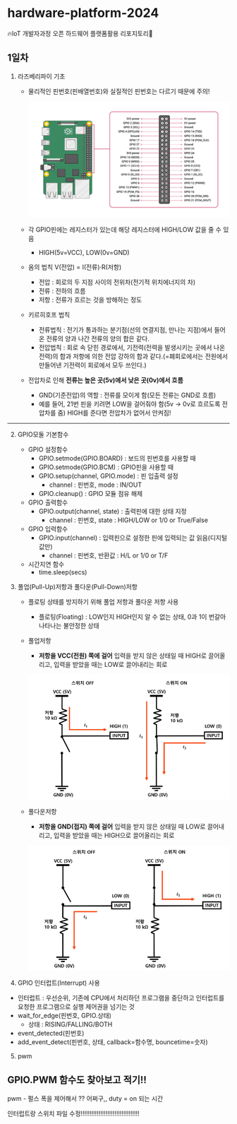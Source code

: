 # hardware-platform-2024
:fire:IoT 개발자과정 오픈 하드웨어 플랫폼활용 리포지토리:rocket:

## 1일차
1. 라즈베리파이 기초

	- 물리적인 핀번호(핀배열번호)와 실질적인 핀번호는 다르기 때문에 주의!

		![rpi핀맵](https://raw.githubusercontent.com/guswlrla/hardware-platform-2024/main/images/gpio.png)

	- 각 GPIO핀에는 레지스터가 있는데 해당 레지스터에 HIGH/LOW 값을 줄 수 있음
		- HIGH(5v=VCC), LOW(0v=GND)
	- 옴의 법칙 V(전압) = I(전류)·R(저항)
		- 전압 : 회로의 두 지점 사이의 전위차(전기적 위치에너지의 차)
		- 전류 : 전하의 흐름
		- 저항 : 전류가 흐르는 것을 방해하는 정도
	- 키르히호프 법칙
		- 전류법칙 : 전기가 통과하는 분기점(선의 연결지점, 만나는 지점)에서 들어온 전류의 양과 나간 전류의 양의 합은 같다.
		- 전압법칙 : 회로 속 닫힌 경로에서, 기전력(전력을 발생시키는 곳에서 나온 전력)의 합과 저항에 의한 전압 강하의 합과 같다.(=폐회로에서는 전원에서 만들어낸 기전력이 회로에서 모두 쓰인다.)
	- 전압차로 인해 **전류는 높은 곳(5v)에서 낮은 곳(0v)에서 흐름**
		- GND(기준전압)의 역할 : 전류를 모이게 함(모든 전류는 GND로 흐름)
		- 예를 들어, 21번 핀을 키려면 LOW을 걸어줘야 함(5v -> 0v로 흐르도록 전압차를 줌) HIGH를 준다면 전압차가 없어서 안켜짐!
		
<hr/>

2. GPIO모둘 기본함수

	- GPIO 설정함수
		- GPIO.setmode(GPIO.BOARD) : 보드의 핀번호를 사용할 때
		- GPIO.setmode(GPIO.BCM) : GPIO핀을 사용할 때
		- GPIO.setup(channel, GPIO.mode) : 핀 입출력 설정
			- channel : 핀번호, mode : IN/OUT
		- GPIO.cleanup() : GPIO 모듈 점유 해제
	- GPIO 출력함수
		- GPIO.output(channel, state) : 출력핀에 대한 상태 지정
			- channel : 핀번호, state : HIGH/LOW or 1/0 or True/False
	- GPIO 입력함수
		- GPIO.input(channel) : 입력핀으로 설정한 핀에 입력되는 값 읽음(디지털 값만)
			- channel : 핀번호, 반환값 : H/L or 1/0 or T/F
	- 시간지연 함수
		- time.sleep(secs)

3. 풀업(Pull-Up)저항과 풀다운(Pull-Down)저항

	- 플로팅 상태를 방지하기 위해 풀업 저항과 풀다운 저항 사용
		- 플로팅(Floating) : LOW인지 HIGH인지 알 수 없는 상태, 0과 1이 번갈아 나타나는 불안정한 상태
	- 풀업저항
		- **저항을 VCC(전원) 쪽에 걸어** 입력을 받지 않은 상태일 때 HIGH로 끌어올리고, 입력을 받았을 때는 LOW로 끌어내리는 회로

		![풀업](https://raw.githubusercontent.com/guswlrla/hardware-platform-2024/main/images/pull-up.png)

	- 풀다운저항
		- **저항을 GND(접지) 쪽에 걸어** 입력을 받지 않은 상태일 때 LOW로 끌어내리고, 입력을 받았을 때는 HIGH으로 끌어올리는 회로

		![풀다운](https://raw.githubusercontent.com/guswlrla/hardware-platform-2024/main/images/pull-down.png)

4. GPIO 인터럽트(Interrupt) 사용

- 인터럽트 : 우선순위, 기존에 CPU에서 처리하던 프로그램을 중단하고 인터럽트를 요청한 프로그램으로 실행 제어권을 넘기는 것
- wait_for_edge(핀번호, GPIO.상태)
	- 상태 : RISING/FALLING/BOTH
- event_detected(핀번호)
- add_event_detect(핀번호, 상태, callback=함수명, bouncetime=숫자)

5. pwm


GPIO.PWM 함수도 찾아보고 적기!!
----------------------------------------------------------------------------------------------------------------------------------


pwm - 펄스 폭을 제어해서 ?? 어쩌구,, 
duty = on 되는 시간

인터럽트랑 스위치 파일 수정!!!!!!!!!!!!!!!!!!!!!!!!!!!!!!!!!